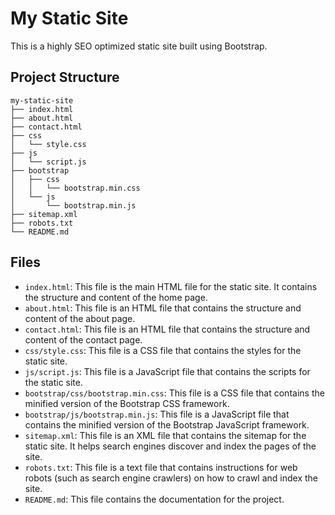 # My Static Site

This is a highly SEO optimized static site built using Bootstrap.

## Project Structure

```
my-static-site
├── index.html
├── about.html
├── contact.html
├── css
│   └── style.css
├── js
│   └── script.js
├── bootstrap
│   ├── css
│   │   └── bootstrap.min.css
│   └── js
│       └── bootstrap.min.js
├── sitemap.xml
├── robots.txt
└── README.md
```

## Files

- `index.html`: This file is the main HTML file for the static site. It contains the structure and content of the home page.
- `about.html`: This file is an HTML file that contains the structure and content of the about page.
- `contact.html`: This file is an HTML file that contains the structure and content of the contact page.
- `css/style.css`: This file is a CSS file that contains the styles for the static site.
- `js/script.js`: This file is a JavaScript file that contains the scripts for the static site.
- `bootstrap/css/bootstrap.min.css`: This file is a CSS file that contains the minified version of the Bootstrap CSS framework.
- `bootstrap/js/bootstrap.min.js`: This file is a JavaScript file that contains the minified version of the Bootstrap JavaScript framework.
- `sitemap.xml`: This file is an XML file that contains the sitemap for the static site. It helps search engines discover and index the pages of the site.
- `robots.txt`: This file is a text file that contains instructions for web robots (such as search engine crawlers) on how to crawl and index the site.
- `README.md`: This file contains the documentation for the project.